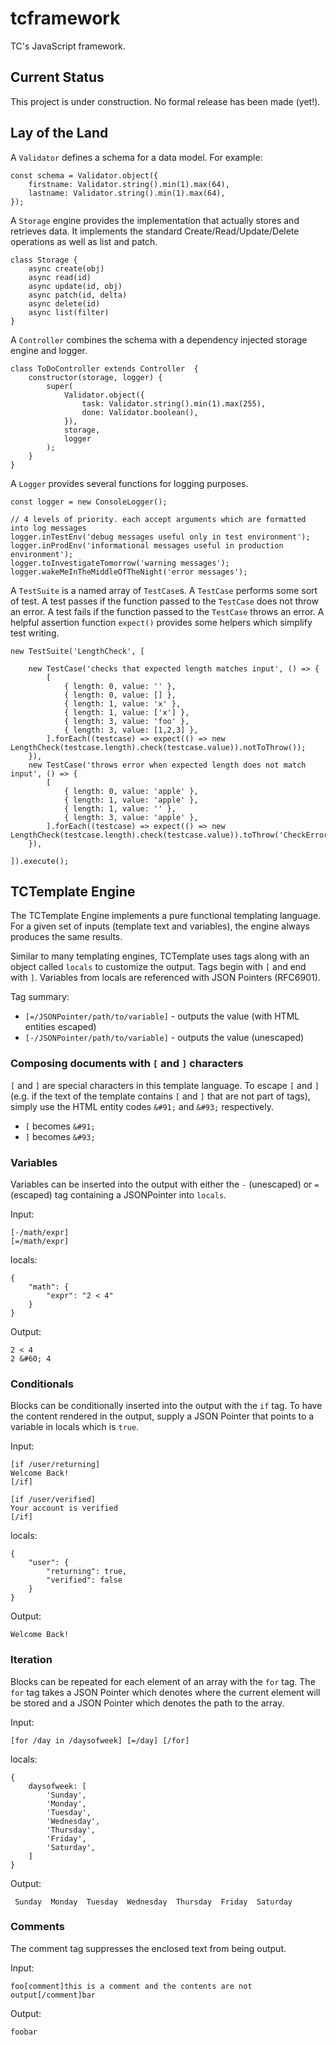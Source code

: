 # tcframework

TC's JavaScript framework.

## Current Status

This project is under construction. No formal release has been made (yet!).

## Lay of the Land

A `Validator` defines a schema for a data model. For example:

```
const schema = Validator.object({
    firstname: Validator.string().min(1).max(64),
    lastname: Validator.string().min(1).max(64),
});
```

A `Storage` engine provides the implementation that actually stores and
retrieves data. It implements the standard Create/Read/Update/Delete operations
as well as list and patch.

```
class Storage {
    async create(obj)
    async read(id)
    async update(id, obj)
    async patch(id, delta)
    async delete(id)
    async list(filter) 
}
```

A `Controller` combines the schema with a dependency injected storage engine
and logger.

```
class ToDoController extends Controller  {
    constructor(storage, logger) {
        super(
            Validator.object({
                task: Validator.string().min(1).max(255),
                done: Validator.boolean(),
            }),
            storage,
            logger
        );
    }
}
```

A `Logger` provides several functions for logging purposes.

```
const logger = new ConsoleLogger();

// 4 levels of priority. each accept arguments which are formatted into log messages
logger.inTestEnv('debug messages useful only in test environment');
logger.inProdEnv('informational messages useful in production environment');
logger.toInvestigateTomorrow('warning messages');
logger.wakeMeInTheMiddleOfTheNight('error messages');
```

A `TestSuite` is a named array of `TestCase`s. A `TestCase` performs some sort
of test. A test passes if the function passed to the `TestCase` does not throw
an error.  A test fails if the function passed to the `TestCase` throws an
error. A helpful assertion function `expect()` provides some helpers which
simplify test writing.

```
new TestSuite('LengthCheck', [

    new TestCase('checks that expected length matches input', () => {
        [
            { length: 0, value: '' },
            { length: 0, value: [] },
            { length: 1, value: 'x' },
            { length: 1, value: ['x'] },
            { length: 3, value: 'foo' },
            { length: 3, value: [1,2,3] },
        ].forEach((testcase) => expect(() => new LengthCheck(testcase.length).check(testcase.value)).notToThrow());
    }),
    new TestCase('throws error when expected length does not match input', () => {
        [
            { length: 0, value: 'apple' },
            { length: 1, value: 'apple' },
            { length: 1, value: '' },
            { length: 3, value: 'apple' },
        ].forEach((testcase) => expect(() => new LengthCheck(testcase.length).check(testcase.value)).toThrow('CheckError'));
    }),

]).execute();
```

## TCTemplate Engine

The TCTemplate Engine implements a pure functional templating language.
For a given set of inputs (template text and variables), the engine
always produces the same results.

Similar to many templating engines, TCTemplate uses tags along with an object
called `locals` to customize the output. Tags begin with `[` and end with `]`.
Variables from locals are referenced with JSON Pointers (RFC6901).

Tag summary:

- `[=/JSONPointer/path/to/variable]` - outputs the value (with HTML entities escaped)
- `[-/JSONPointer/path/to/variable]` - outputs the value (unescaped)

### Composing documents with `[` and `]` characters

`[` and `]` are special characters in this template language. To escape `[`
and `]` (e.g. if the text of the template contains `[` and `]`
that are not part of tags), simply use the HTML entity codes `&#91;` and `&#93;`
respectively.

- `[` becomes `&#91;`
- `]` becomes `&#93;`

### Variables

Variables can be inserted into the output with either the `-` (unescaped) or
`=` (escaped) tag containing a JSONPointer into `locals`.

Input:

```
[-/math/expr]
[=/math/expr]
```

locals:

```
{
    "math": {
        "expr": "2 < 4"
    }
}
```

Output:

```
2 < 4
2 &#60; 4
```

### Conditionals

Blocks can be conditionally inserted into the output with the `if` tag.
To have the content rendered in the output, supply a JSON Pointer that
points to a variable in locals which is `true`.

Input:

```
[if /user/returning]
Welcome Back!
[/if]

[if /user/verified]
Your account is verified
[/if]
```

locals:

```
{
    "user": {
        "returning": true,
        "verified": false
    }
}
```

Output:

```
Welcome Back!
```

### Iteration

Blocks can be repeated for each element of an array with the `for` tag.
The `for` tag takes a JSON Pointer which denotes where the current element
will be stored and a JSON Pointer which denotes the path to the array.

Input:

```
[for /day in /daysofweek] [=/day] [/for]
```

locals:

```
{
    daysofweek: [
        'Sunday',
        'Monday',
        'Tuesday',
        'Wednesday',
        'Thursday',
        'Friday',
        'Saturday',
    ]
}
```

Output:

```
 Sunday  Monday  Tuesday  Wednesday  Thursday  Friday  Saturday 
```


### Comments

The comment tag suppresses the enclosed text from being output.

Input:

```
foo[comment]this is a comment and the contents are not output[/comment]bar
```

Output:

```
foobar
```
